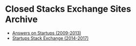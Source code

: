 # Closed Stacks Exchange Sites Archive

- [Answers on Startups (2009-2013)](https://collapsed-stacks.github.io/onstartups/)
- [Startups Stack Exchange (2014-2017)](https://collapsed-stacks.github.io/startups/)
